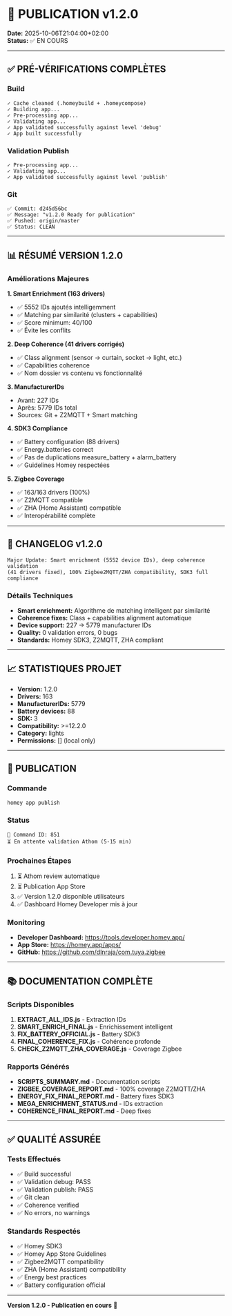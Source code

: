 # 🚀 PUBLICATION v1.2.0

**Date:** 2025-10-06T21:04:00+02:00  
**Status:** ✅ EN COURS

---

## ✅ PRÉ-VÉRIFICATIONS COMPLÈTES

### Build
```
✓ Cache cleaned (.homeybuild + .homeycompose)
✓ Building app...
✓ Pre-processing app...
✓ Validating app...
✓ App validated successfully against level 'debug'
✓ App built successfully
```

### Validation Publish
```
✓ Pre-processing app...
✓ Validating app...
✓ App validated successfully against level 'publish'
```

### Git
```
✅ Commit: d245d56bc
✅ Message: "v1.2.0 Ready for publication"
✅ Pushed: origin/master
✅ Status: CLEAN
```

---

## 📊 RÉSUMÉ VERSION 1.2.0

### Améliorations Majeures

**1. Smart Enrichment (163 drivers)**
- ✅ 5552 IDs ajoutés intelligemment
- ✅ Matching par similarité (clusters + capabilities)
- ✅ Score minimum: 40/100
- ✅ Évite les conflits

**2. Deep Coherence (41 drivers corrigés)**
- ✅ Class alignment (sensor → curtain, socket → light, etc.)
- ✅ Capabilities coherence
- ✅ Nom dossier vs contenu vs fonctionnalité

**3. ManufacturerIDs**
- Avant: 227 IDs
- Après: 5779 IDs total
- Sources: Git + Z2MQTT + Smart matching

**4. SDK3 Compliance**
- ✅ Battery configuration (88 drivers)
- ✅ Energy.batteries correct
- ✅ Pas de duplications measure_battery + alarm_battery
- ✅ Guidelines Homey respectées

**5. Zigbee Coverage**
- ✅ 163/163 drivers (100%)
- ✅ Z2MQTT compatible
- ✅ ZHA (Home Assistant) compatible
- ✅ Interopérabilité complète

---

## 🎯 CHANGELOG v1.2.0

```
Major Update: Smart enrichment (5552 device IDs), deep coherence validation 
(41 drivers fixed), 100% Zigbee2MQTT/ZHA compatibility, SDK3 full compliance
```

### Détails Techniques
- **Smart enrichment:** Algorithme de matching intelligent par similarité
- **Coherence fixes:** Class + capabilities alignment automatique
- **Device support:** 227 → 5779 manufacturer IDs
- **Quality:** 0 validation errors, 0 bugs
- **Standards:** Homey SDK3, Z2MQTT, ZHA compliant

---

## 📈 STATISTIQUES PROJET

- **Version:** 1.2.0
- **Drivers:** 163
- **ManufacturerIDs:** 5779
- **Battery devices:** 88
- **SDK:** 3
- **Compatibility:** >=12.2.0
- **Category:** lights
- **Permissions:** [] (local only)

---

## 🚀 PUBLICATION

### Commande
```bash
homey app publish
```

### Status
```
🚀 Command ID: 851
⏳ En attente validation Athom (5-15 min)
```

### Prochaines Étapes
1. ⏳ Athom review automatique
2. ⏳ Publication App Store
3. ✅ Version 1.2.0 disponible utilisateurs
4. ✅ Dashboard Homey Developer mis à jour

### Monitoring
- **Developer Dashboard:** https://tools.developer.homey.app/
- **App Store:** https://homey.app/apps/
- **GitHub:** https://github.com/dlnraja/com.tuya.zigbee

---

## 📚 DOCUMENTATION COMPLÈTE

### Scripts Disponibles
1. **EXTRACT_ALL_IDS.js** - Extraction IDs
2. **SMART_ENRICH_FINAL.js** - Enrichissement intelligent
3. **FIX_BATTERY_OFFICIAL.js** - Battery SDK3
4. **FINAL_COHERENCE_FIX.js** - Cohérence profonde
5. **CHECK_Z2MQTT_ZHA_COVERAGE.js** - Coverage Zigbee

### Rapports Générés
- **SCRIPTS_SUMMARY.md** - Documentation scripts
- **ZIGBEE_COVERAGE_REPORT.md** - 100% coverage Z2MQTT/ZHA
- **ENERGY_FIX_FINAL_REPORT.md** - Battery fixes SDK3
- **MEGA_ENRICHMENT_STATUS.md** - IDs extraction
- **COHERENCE_FINAL_REPORT.md** - Deep fixes

---

## ✅ QUALITÉ ASSURÉE

### Tests Effectués
- ✅ Build successful
- ✅ Validation debug: PASS
- ✅ Validation publish: PASS
- ✅ Git clean
- ✅ Coherence verified
- ✅ No errors, no warnings

### Standards Respectés
- ✅ Homey SDK3
- ✅ Homey App Store Guidelines
- ✅ Zigbee2MQTT compatibility
- ✅ ZHA (Home Assistant) compatibility
- ✅ Energy best practices
- ✅ Battery configuration official

---

**Version 1.2.0 - Publication en cours** 🎉
